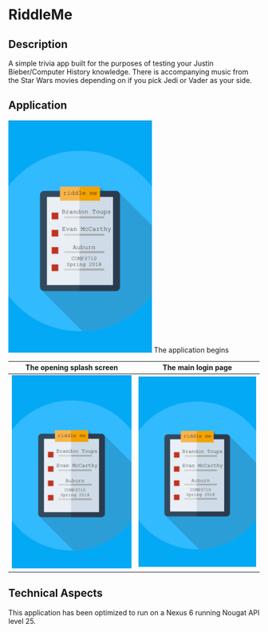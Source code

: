 # RiddleMe 

## Description
A simple trivia app built for the purposes of testing your Justin Bieber/Computer 
History knowledge. There is accompanying music from the Star Wars movies depending 
on if you pick Jedi or Vader as your side. 

## Application

![](/app/media/splash.png)
The application begins 

The opening splash screen   |  The main login page
:-------------------------:|:-------------------------:
![](/app/media/splash.png)  |  ![](/app/media/splash.png)


## Technical Aspects
This application has been optimized to run on a Nexus 6 running Nougat API level 25.